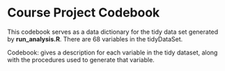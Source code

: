 # Course Project Codebook

This codebook serves as a data dictionary for the tidy data set generated by **run_analysis.R**.
There are 68 variables in the tidyDataSet.

Codebook: gives a description for each variable in the tidy dataset, along with the procedures used to generate that variable.


